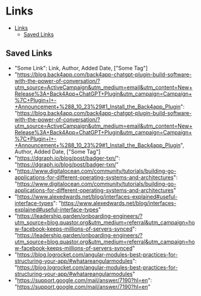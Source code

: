 # Links

- [Links](#links)
  - [Saved Links](#saved-links)

## Saved Links

- "Some Link": Link, Author, Added Date, ["Some Tag"]
- "https://blog.back4app.com/back4app-chatgpt-plugin-build-software-with-the-power-of-conversation/?utm_source=ActiveCampaign&utm_medium=email&utm_content=New+Release%3A+Back4App+ChatGPT+Plugin&utm_campaign=Campaign+%7C+Plugin+I+-+Announcement+%288_10_23%29#1_Install_the_Back4app_Plugin": "https://blog.back4app.com/back4app-chatgpt-plugin-build-software-with-the-power-of-conversation/?utm_source=ActiveCampaign&utm_medium=email&utm_content=New+Release%3A+Back4App+ChatGPT+Plugin&utm_campaign=Campaign+%7C+Plugin+I+-+Announcement+%288_10_23%29#1_Install_the_Back4app_Plugin",
  Author, Added Date, ["Some Tag"]
- "https://dgraph.io/blog/post/badger-txn/": "https://dgraph.io/blog/post/badger-txn/"
- "https://www.digitalocean.com/community/tutorials/building-go-applications-for-different-operating-systems-and-architectures": "https://www.digitalocean.com/community/tutorials/building-go-applications-for-different-operating-systems-and-architectures"
- "https://www.alexedwards.net/blog/interfaces-explained#useful-interface-types": "https://www.alexedwards.net/blog/interfaces-explained#useful-interface-types"
- "https://leadership.garden/onboarding-engineers/?utm_source=blog.quastor.org&utm_medium=referral&utm_campaign=how-facebook-keeps-millions-of-servers-synced": "https://leadership.garden/onboarding-engineers/?utm_source=blog.quastor.org&utm_medium=referral&utm_campaign=how-facebook-keeps-millions-of-servers-synced"
- "https://blog.logrocket.com/angular-modules-best-practices-for-structuring-your-app/#whatareangularmodules": "https://blog.logrocket.com/angular-modules-best-practices-for-structuring-your-app/#whatareangularmodules"
- "https://support.google.com/mail/answer/7190?hl=en": "https://support.google.com/mail/answer/7190?hl=en"
